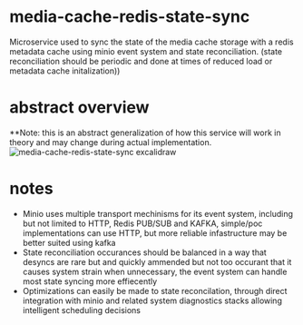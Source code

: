# media-cache-redis-state-sync
Microservice used to sync the state of the media cache storage with a redis metadata cache using minio event system and state reconciliation. (state reconciliation should be periodic and done at times of reduced load or metadata cache initalization))
# abstract overview
**Note: this is an abstract generalization of how this service will work in theory and may change during actual implementation.
![media-cache-redis-state-sync excalidraw](https://github.com/user-attachments/assets/2a196d18-8b17-48b9-98d3-5e6c6b6aebd0)
# notes
+ Minio uses multiple transport mechinisms for its event system, including but not limited to HTTP, Redis PUB/SUB and KAFKA, simple/poc implementations can use HTTP, but more reliable infastructure may be better suited using kafka
+ State reconciliation occurances should be balanced in a way that desyncs are rare but and quickly ammended but not too occurant that it causes system strain when unnecessary, the event system can handle most state syncing more effiecently
+ Optimizations can easily be made to state reconcilation, through direct integration with minio and related system diagnostics stacks allowing intelligent scheduling decisions
